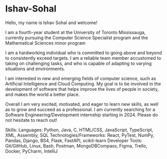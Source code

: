 # Ishav-Sohal

Hello, my name is Ishav Sohal and welcome!

I am a fourth-year student at the University of Toronto Mississauga, currently pursuing the Computer Science Specialist program and the Mathematical Sciences minor program

I am a hardworking individual who is committed to going above and beyond to consistently exceed targets. I am a reliable team member accustomed to taking on challenging tasks, and who is capable of adapting to varying situations and environments. 

I am interested in new and emerging fields of computer science, such as Artificial Intelligence and Cloud Computing. My goal is to be involved in the development of software that helps improve the lives of people in society, and makes the world a better place. 

Overall I am very excited, motivated, and eager to learn new skills, as well as to grow and succeed as a professional. I am currently searching for a Software Engineering/Development internship starting in 2024. Please do not hesitate to reach out!

Skills:
Languages: Python, Java, C, HTML/CSS, JavaScript, TypeScript, XML, Assembly, SQL
Technologies/Frameworks: React, PyTest, NumPy, Pandas, Django, BS4, Flask, FastAPI, scikit-learn
Developer Tools: Git/GitHub, Linux, Bash, Postman, MongoDBCompass, Figma, Trello, Docker, PyCharm, IntelliJ

